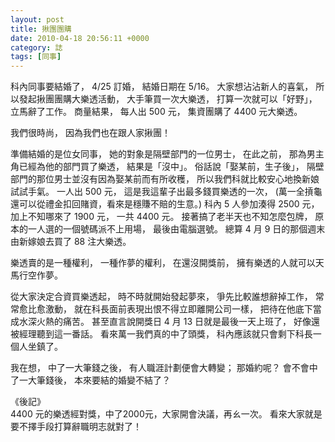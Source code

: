 ```yaml
---
layout: post
title: 揪團團購
date: 2010-04-18 20:56:11 +0000
category: 誌
tags: [同事]
---
```



科內同事要結婚了，
4/25 訂婚，
結婚日期在 5/16。
大家想沾沾新人的喜氣，
所以發起揪團團購大樂透活動，
大手筆買一次大樂透，
打算一次就可以「好野」，
立馬辭了工作。
商量結果，
每人出 500 元，
集資團購了 4400 元大樂透。

我們很時尚，
因為我們也在跟人家揪團！

準備結婚的是位女同事，
她的對象是隔壁部門的一位男士，
在此之前，
那為男主角已經為他的部門買了樂透，
結果是「沒中」。
俗話說「娶某前，生子後」，
隔壁部門的那位男士並沒有因為娶某前而有所收穫，
所以我們科就比較安心地換新娘試試手氣。
一人出 500 元，
這是我這輩子出最多錢買樂透的一次，
(萬一全摃龜還可以從禮金扣回賭資，看來是穩賺不賠的生意。)
科內 5 人參加湊得 2500 元，
加上不知哪來了 1900 元，
一共 4400 元。
接著搞了老半天也不知怎麼包牌，
原本的一人選的一個號碼派不上用場，
最後由電腦選號。
總算 4 月 9 日的那個週末由新嫁娘去買了 88 注大樂透。

樂透賣的是一種權利，
一種作夢的權利，
在還沒開獎前，
擁有樂透的人就可以天馬行空作夢。

從大家決定合資買樂透起，
時不時就開始發起夢來，
爭先比較誰想辭掉工作，
常常愈比愈激動，
就在科長面前表現出恨不得立即離開公司一樣，
把待在他底下當成水深火熱的痛苦。
甚至直言說開獎日 4 月 13 日就是最後一天上班了，
好像還被經理聽到這一番話。
看來萬一我們真的中了頭獎，
科內應該就只會剩下科長一個人坐鎮了。

我在想，
中了一大筆錢之後，
有人職涯計劃便會大轉變；
那婚約呢？
會不會中了一大筆錢後，
本來要結的婚變不結了？



《後記》<br />
4400 元的樂透經對獎，中了2000元，大家開會決議，再ㄠ一次。
看來大家就是要不擇手段打算辭職明志就對了！
